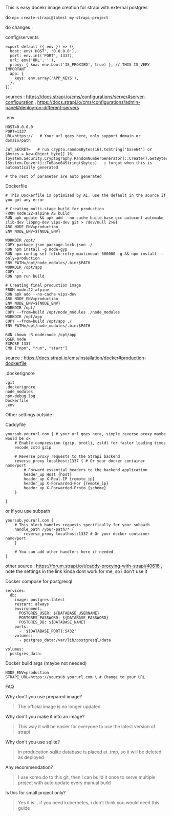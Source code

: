 This is easy docekr image creation for strapi with external postgres

do `npx create-strapi@latest my-strapi-project`

do changes :

config/server.ts
```
export default ({ env }) => ({
  host: env('HOST', '0.0.0.0'),
  port: env.int('PORT', 1337),
  url: env('URL', ''),
  proxy: { koa: env.bool('IS_PROXIED', true) }, // THIS IS VERY IMPORTANT
  app: {
    keys: env.array('APP_KEYS'),
  },
});
```
sources : https://docs.strapi.io/cms/configurations/server#server-configuration , https://docs.strapi.io/cms/configurations/admin-panel#deploy-on-different-servers

.env
```
HOST=0.0.0.0
PORT=1337
URL=https://   # Your url goes here, only support domain or domain/path

JWT_SECRET=   # run crypto.randomBytes(16).toString('base64') or $bytes = New-Object byte[] 16; [System.Security.Cryptography.RandomNumberGenerator]::Create().GetBytes($bytes); [System.Convert]::ToBase64String($bytes)   i forgot when this is automatically generated

# the rest of parameter are auto generated
```

Dockerfile
```
# This Dockerfile is optimized by AI, use the default in the source if you got any error

# Creating multi-stage build for production
FROM node:22-alpine AS build
RUN apk update && apk add --no-cache build-base gcc autoconf automake zlib-dev libpng-dev vips-dev git > /dev/null 2>&1
ARG NODE_ENV=production
ENV NODE_ENV=${NODE_ENV}

WORKDIR /opt/
COPY package.json package-lock.json ./
RUN npm install -g node-gyp
RUN npm config set fetch-retry-maxtimeout 600000 -g && npm install --only=production
ENV PATH=/opt/node_modules/.bin:$PATH
WORKDIR /opt/app
COPY . .
RUN npm run build

# Creating final production image
FROM node:22-alpine
RUN apk add --no-cache vips-dev
ARG NODE_ENV=production
ENV NODE_ENV=${NODE_ENV}
WORKDIR /opt/
COPY --from=build /opt/node_modules ./node_modules
WORKDIR /opt/app
COPY --from=build /opt/app ./
ENV PATH=/opt/node_modules/.bin:$PATH

RUN chown -R node:node /opt/app
USER node
EXPOSE 1337
CMD ["npm", "run", "start"]

```
source : https://docs.strapi.io/cms/installation/docker#production-dockerfile

.dockerignore
```
.git
.dockerignore
node_modules
npm-debug.log
Dockerfile
.env
```


Other settings outside :

Caddyfile
```
yoursub.yoururl.com { # your url goes here, simple reverse proxy maybe would be ok
    # Enable compression (gzip, brotli, zstd) for faster loading times
    encode zstd gzip

    # Reverse proxy requests to the Strapi backend
    reverse_proxy localhost:1337 { # Or your docker container name/port
        # Forward essential headers to the backend application
        header_up Host {host}
        header_up X-Real-IP {remote_ip}
        header_up X-Forwarded-For {remote_ip}
        header_up X-Forwarded-Proto {scheme}
    }

}
```
or if you use subpath
```
yoursub.yoururl.com {
    # This block handles requests specifically for your subpath
    handle_path /your-path/* {
        reverse_proxy localhost:1337 # Or your docker container name/port
    }

    # You can add other handlers here if needed
}
```
other source : https://forum.strapi.io/t/caddy-proxying-with-strapi/40616 , note the settings in the link kinda dont work for me, so i don't use it

Docker compose for postgresql
```
services:
  db:
    image: postgres:latest
    restart: always
    environment:
      POSTGRES_USER: ${DATABASE_USERNAME}
      POSTGRES_PASSWORD: ${DATABASE_PASSWORD}
      POSTGRES_DB: ${DATABASE_NAME}
    ports:
      - '${DATABASE_PORT}:5432'
    volumes:
      - postgres_data:/var/lib/postgresql/data

volumes:
  postgres_data:
```

Docker build args (maybe not needed)
```
NODE_ENV=production 
STRAPI_URL=https://yoursub.yoururl.com \ # Change to your URL
```



FAQ

Why don't you use prepared image?
> The official image is no longer updated

Why don't you make it into an image?
> This way it will be easier for everyone to use the latest version of strapi

Why don't you use sqlite?
> in producation sqlite database is placed at .tmp, so it will be deleted as deployed

Any recommendation?
> I use komo.do to this git, then i can build it once to serve multiple project with auto update every manual build

Is this for small project only?
> Yes it is... if you need kubernetes, i don't think you would need this guide


